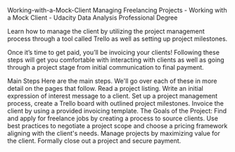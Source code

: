Working-with-a-Mock-Client
Managing Freelancing Projects - Working with a Mock Client - Udacity Data Analysis Professional Degree

Learn how to manage the client by utilizing the project management process through a tool called Trello as well as setting up project milestones.

Once it’s time to get paid, you’ll be invoicing your clients! Following these steps will get you comfortable with interacting with clients as well as going through a project stage from initial communication to final payment.

Main Steps
Here are the main steps. We'll go over each of these in more detail on the pages that follow.
Read a project listing.
Write an initial expression of interest message to a client.
Set up a project management process, create a Trello board with outlined project milestones.
Invoice the client by using a provided invoicing template.
The Goals of the Project:
Find and apply for freelance jobs by creating a process to source clients.
Use best practices to negotiate a project scope and choose a pricing framework aligning with the client's needs.
Manage projects by maximizing value for the client.
Formally close out a project and secure payment.
